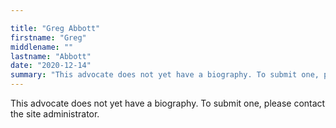 ```yaml
---

title: "Greg Abbott"
firstname: "Greg"
middlename: ""
lastname: "Abbott"
date: "2020-12-14"
summary: "This advocate does not yet have a biography. To submit one, please contact the site administrator."
---
```

This advocate does not yet have a biography. To submit one, please contact the site administrator.

